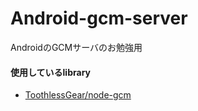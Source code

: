 Android-gcm-server
==================

AndroidのGCMサーバのお勉強用

#### 使用しているlibrary

* [ToothlessGear/node-gcm](https://github.com/ToothlessGear/node-gcm)